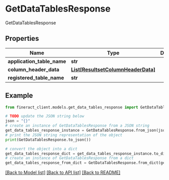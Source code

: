 # GetDataTablesResponse

GetDataTablesResponse

## Properties

Name | Type | Description | Notes
------------ | ------------- | ------------- | -------------
**application_table_name** | **str** |  | [optional] 
**column_header_data** | [**List[ResultsetColumnHeaderData]**](ResultsetColumnHeaderData.md) |  | [optional] 
**registered_table_name** | **str** |  | [optional] 

## Example

```python
from fineract_client.models.get_data_tables_response import GetDataTablesResponse

# TODO update the JSON string below
json = "{}"
# create an instance of GetDataTablesResponse from a JSON string
get_data_tables_response_instance = GetDataTablesResponse.from_json(json)
# print the JSON string representation of the object
print(GetDataTablesResponse.to_json())

# convert the object into a dict
get_data_tables_response_dict = get_data_tables_response_instance.to_dict()
# create an instance of GetDataTablesResponse from a dict
get_data_tables_response_from_dict = GetDataTablesResponse.from_dict(get_data_tables_response_dict)
```
[[Back to Model list]](../README.md#documentation-for-models) [[Back to API list]](../README.md#documentation-for-api-endpoints) [[Back to README]](../README.md)


